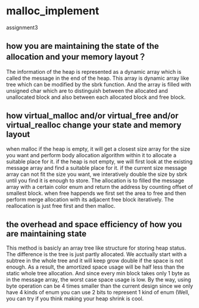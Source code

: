 # malloc_implement
assignment3
## how you are maintaining the state of the allocation and your memory layout？
The information of the heap is represented as a dynamic array which is called the message in the end of the heap. This array is dynamic array like tree which can be modified by the sbrk function.
And the array is filled with unsigned char which are to distinguish between the allocated and unallocated block and also between each allocated block and free block.

## how virtual_malloc and/or virtual_free and/or virtual_realloc change your state and memory layout
when malloc if the heap is empty, it will get a closest size array for the size you want and perform body allocation algorithm within it to allocate a suitable place for it. if the
heap is not empty, we will first look at the existing message array and find a suitable place for it. if the current size message array can not fit the size you want, we interatively double the
size by sbrk until you find it is enough to store. The allocation is to filled the message array with a certain color enum and return the address by counting offset of smallest block.
when free happends we first set the area to free and then perform merge allocation with its adjacent free block iteratively. 
The reallocation is just free first and then malloc.

## the overhead and space efficiency of how you are maintaining state
This method is basicly an array tree like structure for storing heap status. The difference is the tree is just partly allocated. We acctually start with a subtree in the whole tree and it will
keep grow double if the space is not enough. As a result, the amortized space usage will be half less than the static whole tree allocation. And since every min block takes only 1 byte as
in the message array, the worst case space usage is low. By the way, using byte operation can be 4 times smaller than the current design since we only have 4 kinds of enum you can use 2 bits to 
represent 1 kind of enum (Well, you can try if you think making your heap shrink is cool.
